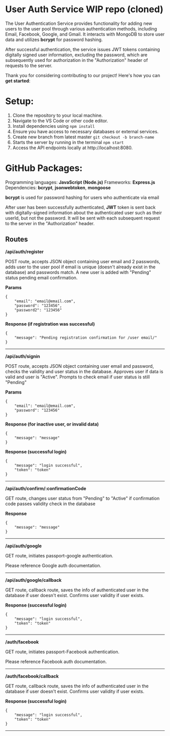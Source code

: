 # User Auth Service  WIP repo (cloned)
The User Authentication Service provides functionality for adding new users to the user pool through various authentication methods, including Email, Facebook, Google, and Gmail. It interacts with MongoDB to store user data and utilizes **bcrypt** for password hashing.

After successful authentication, the service issues JWT tokens containing digitally signed user information, excluding the password, which are subsequently used for authorization in the "Authorization" header of requests to the server.

Thank you for considering contributing to our project! Here's how you can **get started**:

# Setup:

1. Clone the repository to your local machine. 
2. Navigate to the VS Code or other code editor.
3. Install dependencies using ```npm install```
5. Ensure you have access to necessary databases or external services.
6. Create new branch from latest master  ```git checkout -b branch-name```
7. Starts the server by running in the terminal ```npm start``` 
8. Access the API endpoints locally at http://localhost:8080.

# GitHub Packages:

Programming languages: **JavaScript (Node.js)**
Frameworks: **Express.js**
Dependencies: **bcrypt**, **jsonwebtoken**, **mongoose**

**bcrypt** is used for password hashing for users who authenticate via email

After user has been successfully authenticated, **JWT** token is sent back with digitally-signed information about the authenticated user such as their userId, but not the password. It will be sent with each subsequent request to the server in the "Authorization" header.

## Routes

**/api/auth/register** 

POST route, accepts JSON object containing user email and 2 passwords, adds user to the user pool if email is unique (doesn't already exist in the database) and passwords match. A new user is added with "Pending" status pending email confirmation.

**Params**

```
{
    "email": "email@email.com",
    "password": "123456",
    "password2": "123456"
}
```

**Response (if registration was successful)**
```
{
    "message": "Pending registration confirmation for /user email/"
}
```
______________________________

**/api/auth/signin**

POST route, accepts JSON object containing user email and password, checks the validity and user status in the database. Approves user if data is valid and user is "Active". Prompts to check email if user status is still "Pending"

**Params**
```
{
    "email": "email@email.com",
    "password": "123456"
}
```

**Response (for inactive user, or invalid data)**
```
{
    "message": "message"
}
```

**Response (successful login)**
```
{ 
    "message": "login successful", 
    "token": "token"
}
```
______________________________

**/api/auth/confirm/:confirmationCode**

GET route, changes user status from "Pending" to "Active" if confirmation code passes validity check in the database

**Response**
```
{ 
    "message": "message"
}
```
______________________________


**/api/auth/google**

GET route, initiates passport-google authentication.

Please reference Google auth documentation.
______________________________

**/api/auth/google/callback**

GET route, callback route, saves the info of authenticated user in the database if user doesn't exist. Confirms user validity if user exists.

**Response (successful login)**
```
{ 
    "message": "login successful", 
    "token": "token"
}
```
______________________________


**/auth/facebook**

GET route, initiates passport-Facebook authentication.

Please reference Facebook auth documentation.
______________________________


**/auth/facebook/callback**

GET route, callback route, saves the info of authenticated user in the database if user doesn't exist. Confirms user validity if user exists.

**Response (successful login)**
```
{ 
    "message": "login successful", 
    "token": "token"
}
```
______________________________

